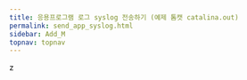 ```yaml
---
title: 응용프로그램 로그 syslog 전송하기 (예제 톰캣 catalina.out)
permalink: send_app_syslog.html
sidebar: Add_M
topnav: topnav
---
```


z